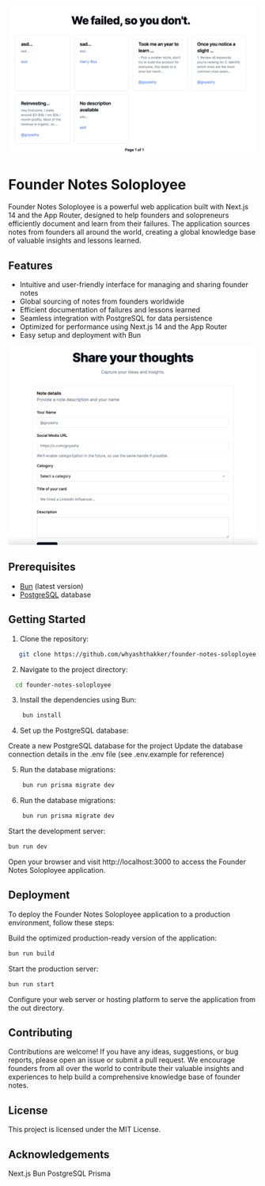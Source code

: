 <img src="public/1.png" alt="Founder Notes Soloployee" width="600">

# Founder Notes Soloployee

Founder Notes Soloployee is a powerful web application built with Next.js 14 and the App Router, designed to help founders and solopreneurs efficiently document and learn from their failures. The application sources notes from founders all around the world, creating a global knowledge base of valuable insights and lessons learned.

## Features

- Intuitive and user-friendly interface for managing and sharing founder notes
- Global sourcing of notes from founders worldwide
- Efficient documentation of failures and lessons learned
- Seamless integration with PostgreSQL for data persistence
- Optimized for performance using Next.js 14 and the App Router
- Easy setup and deployment with Bun

<img src="public/2.png" alt="Founder Notes Soloployee" width="600">

## Prerequisites

- [Bun](https://bun.sh/) (latest version)
- [PostgreSQL](https://www.postgresql.org/) database

## Getting Started

1. Clone the repository:

```bash
   git clone https://github.com/whyashthakker/founder-notes-soloployee.git
```

2. Navigate to the project directory:
```bash
  cd founder-notes-soloployee
```

3. Install the dependencies using Bun:
```bash
    bun install
```

4. Set up the PostgreSQL database:

Create a new PostgreSQL database for the project
Update the database connection details in the .env file (see .env.example for reference)

5. Run the database migrations:
```bash
    bun run prisma migrate dev
```

6. Run the database migrations:
```bash
    bun run prisma migrate dev
```

Start the development server:
```bash
bun run dev
```

Open your browser and visit http://localhost:3000 to access the Founder Notes Soloployee application.

## Deployment
To deploy the Founder Notes Soloployee application to a production environment, follow these steps:

Build the optimized production-ready version of the application:
```bash
bun run build
```

Start the production server:
```bash
bun run start
```

Configure your web server or hosting platform to serve the application from the out directory.

## Contributing
Contributions are welcome! If you have any ideas, suggestions, or bug reports, please open an issue or submit a pull request. We encourage founders from all over the world to contribute their valuable insights and experiences to help build a comprehensive knowledge base of founder notes.

## License
This project is licensed under the MIT License.

## Acknowledgements
Next.js
Bun
PostgreSQL
Prisma
